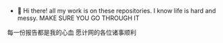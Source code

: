 - 👋 Hi there!
all my work is on these repositories.
I know life is hard and messy.
MAKE SURE YOU GO THROUGH IT

每一份报告都是我的心血
愿计网的各位诸事顺利

<!---
RachelCullen/RachelCullen is a ✨ special ✨ repository because its `README.md` (this file) appears on your GitHub profile.
You can click the Preview link to take a look at your changes.
--->
